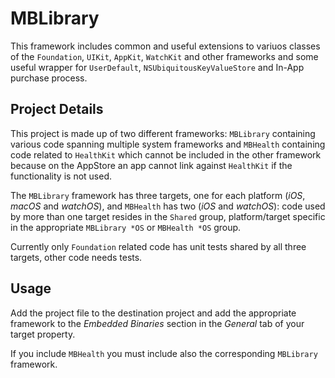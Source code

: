 # MBLibrary
This framework includes common and useful extensions to variuos classes of the `Foundation`, `UIKit`, `AppKit`, `WatchKit` and other frameworks and some useful wrapper for `UserDefault`, `NSUbiquitousKeyValueStore` and In-App purchase process.

## Project Details
This project is made up of two different frameworks: `MBLibrary` containing various code spanning multiple system frameworks and `MBHealth` containing code related to `HealthKit` which cannot be included in the other framework because on the AppStore an app cannot link against `HealthKit` if the functionality is not used.

The `MBLibrary` framework has three targets, one for each platform (_iOS_, _macOS_ and _watchOS_), and `MBHealth` has two (_iOS_ and _watchOS_): code used by more than one target resides in the `Shared` group, platform/target specific in the appropriate `MBLibrary *OS` or `MBHealth *OS` group.

Currently only `Foundation` related code has unit tests shared by all three targets, other code needs tests.

## Usage
Add the project file to the destination project and add the appropriate framework to the _Embedded Binaries_ section in the _General_ tab of your target property.

If you include `MBHealth` you must include also the corresponding `MBLibrary` framework.
